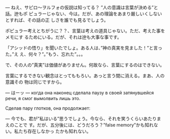 — ねえ、サピロ〜ヲルフォの仮説は知ってる？ ”人の意識は言葉が決める”と話。迚もポ
ピュラーじゃない、今は。だが、あの理論をあまり厳しいくしないとすれば、その話の正
しさを誰でも見るでしょう。

ポピュラー考えとちがうに？？、言葉は考えの道具じゃない。ただ、考えた事をメモにす
るためにいる。だが、それは迚も大事な事です。

「アシッドの悟り」を聞いたでしょ。ある人は、”神の真実を見ました！”と言った。”え
え、何々？”。”もう、忘れた”。。。

で、その人の”真実”は価値がありません。何故なら、言葉にするのはできない。

言葉にするできない観念はとってももろい。あっと言う間に消える。まあ、人の意識その
物は同じですから。

— はーッ — когда она наконец сделала паузу в своей затянувшейся речи, я смог
вымолвить лишь это.

Сделав пару глотков, она продолжает:

— 今でも、君が”私はいる”思うでしょう。今なら、それを笑うくらいあたりまえのことで
す。だが、五分後には、どうだろう？”false memory”かも知れない。私たち存在しなかっ
たかも知れない。
